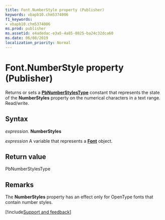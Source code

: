 ```yaml
---
title: Font.NumberStyle property (Publisher)
keywords: vbapb10.chm5374006
f1_keywords:
- vbapb10.chm5374006
ms.prod: publisher
ms.assetid: e4adedac-e3a5-4a85-8825-ba24c32dca60
ms.date: 06/08/2019
localization_priority: Normal
---
```



# Font.NumberStyle property (Publisher)

Returns or sets a **[PbNumberStylesType](Publisher.pbnumberstylestype.md)** constant that represents the state of the **NumberStyles** property on the numerical characters in a text range. Read/write.


## Syntax

_expression_. **NumberStyles**

_expression_ A variable that represents a **[Font](Publisher.Font.md)** object.


## Return value

PbNumberStylesType


## Remarks

The **NumberStyles** property has an effect only for OpenType fonts that contain number styles.


[!include[Support and feedback](~/includes/feedback-boilerplate.md)]